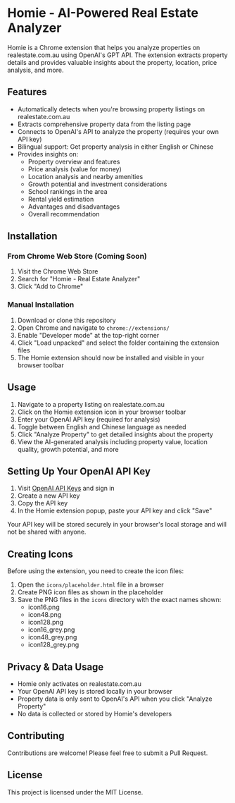 # Homie - AI-Powered Real Estate Analyzer

Homie is a Chrome extension that helps you analyze properties on realestate.com.au using OpenAI's GPT API. The extension extracts property details and provides valuable insights about the property, location, price analysis, and more.

## Features

- Automatically detects when you're browsing property listings on realestate.com.au
- Extracts comprehensive property data from the listing page
- Connects to OpenAI's API to analyze the property (requires your own API key)
- Bilingual support: Get property analysis in either English or Chinese
- Provides insights on:
  - Property overview and features
  - Price analysis (value for money)
  - Location analysis and nearby amenities
  - Growth potential and investment considerations
  - School rankings in the area
  - Rental yield estimation
  - Advantages and disadvantages
  - Overall recommendation

## Installation

### From Chrome Web Store (Coming Soon)
1. Visit the Chrome Web Store
2. Search for "Homie - Real Estate Analyzer"
3. Click "Add to Chrome"

### Manual Installation
1. Download or clone this repository
2. Open Chrome and navigate to `chrome://extensions/`
3. Enable "Developer mode" at the top-right corner
4. Click "Load unpacked" and select the folder containing the extension files
5. The Homie extension should now be installed and visible in your browser toolbar

## Usage

1. Navigate to a property listing on realestate.com.au
2. Click on the Homie extension icon in your browser toolbar
3. Enter your OpenAI API key (required for analysis)
4. Toggle between English and Chinese language as needed
5. Click "Analyze Property" to get detailed insights about the property
6. View the AI-generated analysis including property value, location quality, growth potential, and more

## Setting Up Your OpenAI API Key

1. Visit [OpenAI API Keys](https://platform.openai.com/account/api-keys) and sign in
2. Create a new API key
3. Copy the API key
4. In the Homie extension popup, paste your API key and click "Save"

Your API key will be stored securely in your browser's local storage and will not be shared with anyone.

## Creating Icons

Before using the extension, you need to create the icon files:
1. Open the `icons/placeholder.html` file in a browser
2. Create PNG icon files as shown in the placeholder
3. Save the PNG files in the `icons` directory with the exact names shown:
   - icon16.png
   - icon48.png
   - icon128.png
   - icon16_grey.png
   - icon48_grey.png
   - icon128_grey.png

## Privacy & Data Usage

- Homie only activates on realestate.com.au
- Your OpenAI API key is stored locally in your browser
- Property data is only sent to OpenAI's API when you click "Analyze Property"
- No data is collected or stored by Homie's developers

## Contributing

Contributions are welcome! Please feel free to submit a Pull Request.

## License

This project is licensed under the MIT License. 